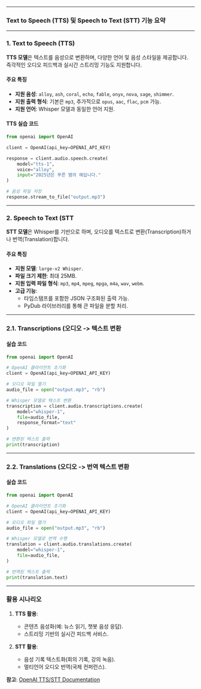 
---
### Text to Speech (TTS) 및 Speech to Text (STT) 기능 요약

---

### 1. Text to Speech (TTS)

**TTS 모델**은 텍스트를 음성으로 변환하며, 다양한 언어 및 음성 스타일을 제공합니다.  
즉각적인 오디오 피드백과 실시간 스트리밍 기능도 지원합니다.

#### 주요 특징

- **지원 음성**: `alloy`, `ash`, `coral`, `echo`, `fable`, `onyx`, `nova`, `sage`, `shimmer`.
- **지원 출력 형식**: 기본은 `mp3`, 추가적으로 `opus`, `aac`, `flac`, `pcm` 가능.
- **지원 언어**: Whisper 모델과 동일한 언어 지원.

#### TTS 실습 코드

```python
from openai import OpenAI

client = OpenAI(api_key=OPENAI_API_KEY)

response = client.audio.speech.create(
    model="tts-1",
    voice="alloy",
    input="2025년은 푸른 뱀의 해입니다."
)

# 음성 파일 저장
response.stream_to_file("output.mp3")
```

---

### 2. Speech to Text (STT

**STT 모델**은 Whisper를 기반으로 하며, 오디오를 텍스트로 변환(Transcription)하거나 번역(Translation)합니다.

#### 주요 특징

- **지원 모델**: `large-v2 Whisper`.
- **파일 크기 제한**: 최대 25MB.
- **지원 입력 파일 형식**: `mp3`, `mp4`, `mpeg`, `mpga`, `m4a`, `wav`, `webm`.
- **고급 기능**:
    - 타임스탬프를 포함한 JSON 구조화된 출력 가능.
    - PyDub 라이브러리를 통해 큰 파일을 분할 처리.

---

### 2.1. Transcriptions (오디오 -> 텍스트 변환

#### 실습 코드

```python
from openai import OpenAI

# OpenAI 클라이언트 초기화
client = OpenAI(api_key=OPENAI_API_KEY)

# 오디오 파일 열기
audio_file = open("output.mp3", "rb")

# Whisper 모델로 텍스트 변환
transcription = client.audio.transcriptions.create(
    model="whisper-1",
    file=audio_file,
    response_format="text"
)

# 변환된 텍스트 출력
print(transcription)
```

---

### 2.2. Translations (오디오 -> 번역 텍스트 변환

#### 실습 코드

```python
from openai import OpenAI

# OpenAI 클라이언트 초기화
client = OpenAI(api_key=OPENAI_API_KEY)

# 오디오 파일 열기
audio_file = open("output.mp3", "rb")

# Whisper 모델로 번역 수행
translation = client.audio.translations.create(
    model="whisper-1",
    file=audio_file,
)

# 번역된 텍스트 출력
print(translation.text)
```

---

### 활용 시나리오

1. **TTS 활용**:
    
    - 콘텐츠 음성화(예: 뉴스 읽기, 챗봇 음성 응답).
    - 스트리밍 기반의 실시간 피드백 서비스.
2. **STT 활용**:
    
    - 음성 기록 텍스트화(회의 기록, 강의 녹음).
    - 멀티언어 오디오 번역(국제 컨퍼런스).

**참고**: [OpenAI TTS/STT Documentation](https://platform.openai.com/docs/guides/text-to-speech)